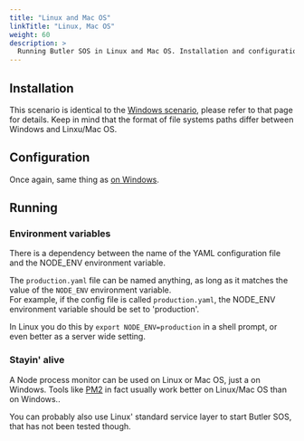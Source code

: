 ```yaml
---
title: "Linux and Mac OS"
linkTitle: "Linux, Mac OS"
weight: 60
description: >
  Running Butler SOS in Linux and Mac OS. Installation and configuration.
---
```


## Installation

This scenario is identical to the [Windows scenario](/docs/getting_started/install_config/windows/), please refer to that page for details. Keep in mind that the format of file systems paths differ between Windows and Linxu/Mac OS.

## Configuration

Once again, same thing as [on Windows](/docs/getting_started/install_config/windows/).

## Running

### Environment variables

There is a dependency between the name of the YAML configuration file and the NODE_ENV environment variable. 

The `production.yaml` file can be named anything, as long as it matches the value of the `NODE_ENV` environment variable.  
For example, if the config file is called `production.yaml`, the NODE_ENV environment variable should be set to 'production'.

In Linux you do this by `export NODE_ENV=production` in a shell prompt, or even better as a server wide setting.

### Stayin' alive
A Node process monitor can be used on Linux or Mac OS, just a on Windows.
Tools like [PM2](http://pm2.keymetrics.io/) in fact usually work better on Linux/Mac OS than on Windows..

You can probably also use Linux' standard service layer to start Butler SOS, that has not been tested though.
